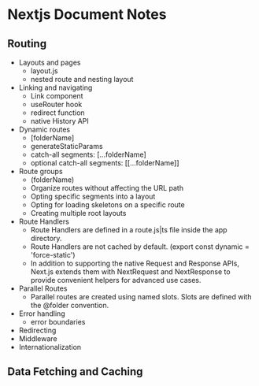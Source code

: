 # Nextjs Document Notes

## Routing

- Layouts and pages
  - layout.js
  - nested route and nesting layout
- Linking and navigating
  - Link component
  - useRouter hook
  - redirect function
  - native History API
- Dynamic routes
  - [folderName]
  - generateStaticParams
  - catch-all segments: [...folderName]
  - optional catch-all segments: [[...folderName]]
- Route groups
  - (folderName)
  - Organize routes without affecting the URL path
  - Opting specific segments into a layout
  - Opting for loading skeletons on a specific route
  - Creating multiple root layouts
- Route Handlers
  - Route Handlers are defined in a route.js|ts file inside the app directory.
  - Route Handlers are not cached by default. (export const dynamic = 'force-static')
  - In addition to supporting the native Request and Response APIs, Next.js extends them with NextRequest and NextResponse to provide convenient helpers for advanced use cases.
- Parallel Routes
  - Parallel routes are created using named slots. Slots are defined with the @folder convention.
- Error handling
  - error boundaries
- Redirecting
- Middleware
- Internationalization

## Data Fetching and Caching
